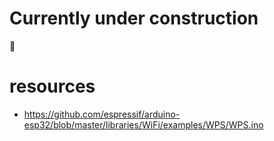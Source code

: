 # Currently under construction

:construction:

# resources

- https://github.com/espressif/arduino-esp32/blob/master/libraries/WiFi/examples/WPS/WPS.ino
